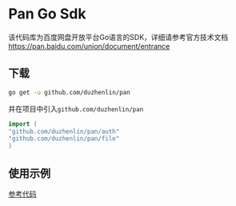 # Pan Go Sdk

该代码库为百度网盘开放平台Go语言的SDK，详细请参考官方技术文档<https://pan.baidu.com/union/document/entrance>

## 下载

```bash
go get -u github.com/duzhenlin/pan
```

并在项目中引入`github.com/duzhenlin/pan`

```go
import (
"github.com/duzhenlin/pan/auth"
"github.com/duzhenlin/pan/file"
)
```

## 使用示例

[参考代码](https://github.com/jsyzchen/pan/tree/main/examples)
